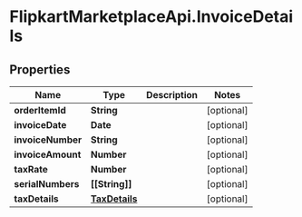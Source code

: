 # FlipkartMarketplaceApi.InvoiceDetails

## Properties
Name | Type | Description | Notes
------------ | ------------- | ------------- | -------------
**orderItemId** | **String** |  | [optional] 
**invoiceDate** | **Date** |  | [optional] 
**invoiceNumber** | **String** |  | [optional] 
**invoiceAmount** | **Number** |  | [optional] 
**taxRate** | **Number** |  | [optional] 
**serialNumbers** | **[[String]]** |  | [optional] 
**taxDetails** | [**TaxDetails**](TaxDetails.md) |  | [optional] 

